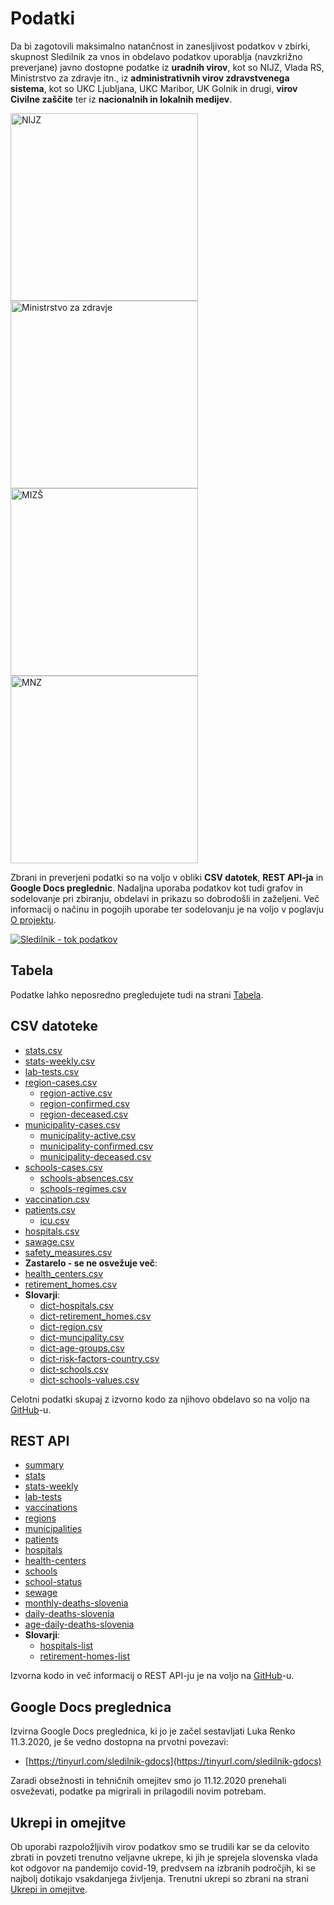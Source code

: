 # Podatki

Da bi zagotovili maksimalno natančnost in zanesljivost podatkov v zbirki, skupnost Sledilnik za vnos in obdelavo podatkov uporablja (navzkrižno preverjane) javno dostopne podatke iz __uradnih virov__, kot so NIJZ, Vlada RS, Ministrstvo za zdravje itn., iz __administrativnih virov zdravstvenega sistema__, kot so UKC Ljubljana, UKC Maribor, UK Golnik in drugi, __virov Civilne zaščite__ ter iz __nacionalnih in lokalnih medijev__.

<a href="https://nijz.si"><img src="https://www.nijz.si/sites/www.nijz.si/files/uploaded/logotip-01.jpg" alt="NIJZ" width="300"/></a>
<a href="https://www.gov.si/drzavni-organi/ministrstva/ministrstvo-za-zdravje/"><img src="https://www.skupine.si/mma/logo%20Ministrstvo%20za%20zdravje%20RS/2017102413574462/mid/
" alt="Ministrstvo za zdravje" width="300"/></a>
<a href="https://www.gov.si/drzavni-organi/ministrstva/ministrstvo-za-izobrazevanje-znanost-in-sport"><img src="https://www.gov.si/assets/ministrstva/MIZS/Pasice-in-slike/O-ministrstvu/Logo_MIZS_slo.jpg" alt="MIZŠ" width="300"/></a>
<a href="https://www.gov.si/drzavni-organi/ministrstva/ministrstvo-za-notranje-zadeve/"><img src="https://www.nil.com/assets/Blog/_resampled/FillWyIxMTY4IiwiNDAwIl0/MNZ.jpg" alt="MNZ" width="300"></a>

Zbrani in preverjeni podatki so na voljo v obliki **CSV datotek**, **REST API-ja** in **Google Docs preglednic**. Nadaljna uporaba podatkov kot tudi grafov in sodelovanje pri zbiranju, obdelavi in prikazu so dobrodošli in zaželjeni. Več informacij o načinu in pogojih uporabe ter sodelovanju je na voljo v poglavju [O projektu](/sl/about).

<a href="https://majazaloznik.github.io/sledilnik-data_pipelines/" class="img-link">
<img alt="Sledilnik - tok podatkov" src="/images/data-pipelines.png"></a>

## Tabela

Podatke lahko neposredno pregledujete tudi na strani [Tabela](/sl/tables).

## CSV datoteke

- [stats.csv](https://github.com/sledilnik/data/blob/master/csv/stats.csv)
- [stats-weekly.csv](https://github.com/sledilnik/data/blob/master/csv/stats-weekly.csv)
- [lab-tests.csv](https://github.com/sledilnik/data/blob/master/csv/lab-tests.csv)
- [region-cases.csv](https://github.com/sledilnik/data/blob/master/csv/region-cases.csv)
    - [region-active.csv](https://github.com/sledilnik/data/blob/master/csv/region-active.csv)
    - [region-confirmed.csv](https://github.com/sledilnik/data/blob/master/csv/region-confirmed.csv)
    - [region-deceased.csv](https://github.com/sledilnik/data/blob/master/csv/region-deceased.csv)
- [municipality-cases.csv](https://github.com/sledilnik/data/blob/master/csv/municipality-cases.csv)
    - [municipality-active.csv](https://github.com/sledilnik/data/blob/master/csv/municipality-active.csv)
    - [municipality-confirmed.csv](https://github.com/sledilnik/data/blob/master/csv/municipality-confirmed.csv)
    - [municipality-deceased.csv](https://github.com/sledilnik/data/blob/master/csv/municipality-deceased.csv)
- [schools-cases.csv](https://github.com/sledilnik/data/blob/master/csv/schools-cases.csv)
    - [schools-absences.csv](https://github.com/sledilnik/data/blob/master/csv/schools-absenses.csv)
    - [schools-regimes.csv](https://github.com/sledilnik/data/blob/master/csv/schools-regimes.csv)
- [vaccination.csv](https://github.com/sledilnik/data/blob/master/csv/vaccination.csv)
- [patients.csv](https://github.com/sledilnik/data/blob/master/csv/patients.csv)
    - [icu.csv](https://github.com/sledilnik/data/blob/master/csv/icu.csv)
- [hospitals.csv](https://github.com/sledilnik/data/blob/master/csv/hospitals.csv)
- [sawage.csv](https://github.com/sledilnik/data/blob/master/csv/sewage.csv)
- [safety_measures.csv](https://github.com/sledilnik/data/blob/master/csv/safety_measures.csv)
- **Zastarelo - se ne osvežuje več**:
- [health_centers.csv](https://github.com/sledilnik/data/blob/master/csv/health_centers.csv)
- [retirement_homes.csv](https://github.com/sledilnik/data/blob/master/csv/retirement_homes.csv)
- **Slovarji**:
    - [dict-hospitals.csv](https://github.com/sledilnik/data/blob/master/csv/dict-hospitals.csv)
    - [dict-retirement_homes.csv](https://github.com/sledilnik/data/blob/master/csv/dict-retirement_homes.csv)
    - [dict-region.csv](https://github.com/sledilnik/data/blob/master/csv/dict-region.csv)
    - [dict-muncipality.csv](https://github.com/sledilnik/data/blob/master/csv/dict-municipality.csv)
    - [dict-age-groups.csv](https://github.com/sledilnik/data/blob/master/csv/dict-age-groups.csv)
    - [dict-risk-factors-country.csv](https://github.com/sledilnik/data/blob/master/csv/dict-risk-factors-country.csv)
    - [dict-schools.csv](https://github.com/sledilnik/data/blob/master/csv/dict-schools.csv)
    - [dict-schools-values.csv](https://github.com/sledilnik/data/blob/master/csv/dict-schools-values.csv)


Celotni podatki skupaj z izvorno kodo za njihovo obdelavo so na voljo na [GitHub](https://github.com/sledilnik/data/)-u.


## REST API
- [summary](https://api.sledilnik.org/api/summary)
- [stats](https://api.sledilnik.org/api/stats)
- [stats-weekly](https://api.sledilnik.org/api/stats-weekly)
- [lab-tests](https://api.sledilnik.org/api/lab-tests)
- [vaccinations](https://api.sledilnik.org/api/vaccinations)
- [regions](https://api.sledilnik.org/api/regions)
- [municipalities](https://api.sledilnik.org/api/municipalities)
- [patients](https://api.sledilnik.org/api/patients)
- [hospitals](https://api.sledilnik.org/api/hospitals)
- [health-centers](https://api.sledilnik.org/api/health-centers)
- [schools](https://api.sledilnik.org/api/schools)
- [school-status](https://api.sledilnik.org/api/school-status)
- [sewage](https://api.sledilnik.org/api/sewage)
- [monthly-deaths-slovenia](https://api.sledilnik.org/api/monthly-deaths-slovenia)
- [daily-deaths-slovenia](https://api.sledilnik.org/api/daily-deaths-slovenia)
- [age-daily-deaths-slovenia](https://api.sledilnik.org/api/age-daily-deaths-slovenia)
- **Slovarji**:
    - [hospitals-list](https://api.sledilnik.org/api/hospitals-list)
    - [retirement-homes-list](https://api.sledilnik.org/api/retirement-homes-list)

Izvorna kodo in več informacij o REST API-ju je na voljo na [GitHub](https://github.com/sledilnik/data-api/)-u.


## Google Docs preglednica

Izvirna Google Docs preglednica, ki jo je začel sestavljati Luka Renko 11.3.2020, je še vedno dostopna na prvotni povezavi:

- [https://tinyurl.com/sledilnik-gdocs](https://tinyurl.com/sledilnik-gdocs)

Zaradi obsežnosti in tehničnih omejitev smo jo 11.12.2020 prenehali osveževati, podatke pa migrirali in prilagodili novim potrebam.


## Ukrepi in omejitve

Ob uporabi razpoložljivih virov podatkov smo se trudili kar se da celovito zbrati in povzeti trenutno veljavne ukrepe, ki jih je sprejela slovenska vlada kot odgovor na pandemijo covid-19, predvsem na izbranih področjih, ki se najbolj dotikajo vsakdanjega življenja. Trenutni ukrepi so zbrani na strani [Ukrepi in omejitve](/sl/restrictions).

<!---
## Viri podatkov

Da bi zagotovili maksimalno natančnost in zanesljivost podatkov v zbirki, podatke zbiramo in primerjamo iz večih uradnih virov. Če smo kak relevanten vir spregledali, nas lahko o tem, prosimo, obvestite na [info@sledilnik.org](mailto:info@sledilnik.org)

| Vlada                                                                                                                          | Ostale službe                                                                             |
| ------------------------------------------------------------------------------------------------------------------------------ | ----------------------------------------------------------------------------------------- |
| [NIJZ](https://www.nijz.si/sl/dnevno-spremljanje-okuzb-s-sars-cov-2-covid-19) ([Tw](https://twitter.com/NIJZ_pr/with_replies)) | [CZ Ilirska Bistrica](https://www.facebook.com/obcina.ilirskabistrica.73)                 |
| [Vlada RS](https://www.gov.si/teme/koronavirus/) ([Tw](https://twitter.com/vladaRS/with_replies))                              | [CZ Notranjska](https://www.facebook.com/regijskistabcznotranjska/)                       |
| [Ministrstvo za zdravje RS](https://www.gov.si/novice/?org[]=33) ([Tw](https://twitter.com/MinZdravje/with_replies))           | [CZ Sežana](https://www.facebook.com/civilnazascitasezana/)                               |
| [Tomaž Gantar - minister za zdravje](https://twitter.com/tomazgantar)                                                          | [CZ Žiri](https://www.facebook.com/groups/civilnazascitaziri/)                            |
| [Jelko Kacin - govorec Vlade RS za COVID-19](https://twitter.com/GovorecCOVID19/with_replies)                                  | [CZ Logatec](https://www.facebook.com/zascitaresevanjeLogatec/)                           |
| [Uprava RS za zaščito in reševanje](https://twitter.com/URS_ZR/with_replies)                                                   | [CZ Vrhnika](https://www.facebook.com/Civilna-za%C5%A1%C4%8Dita-Vrhnika-107764814187703/) |
| [Krizni štab RS](https://twitter.com/KrizniStabRS/with_replies) - ukinjen                                                      | [CZ Gorenjska](https://www.facebook.com/stabczgorenjska)                                  |


| Zdravstveni sistem                                                               | Nacionalni mediji                                                                                                                                    |
| -------------------------------------------------------------------------------- | ---------------------------------------------------------------------------------------------------------------------------------------------------- |
| [UKC Ljubljana](https://twitter.com/ukclj/with_replies)                          | [Delo](https://www.delo.si/tag/koronavirus)                                                                                                          |
| [UKC Maribor](https://twitter.com/UKCMaribor/with_replies)                       | [RTVSLO.si](https://www.rtvslo.si/zdravje/novi-koronavirus)                                                                                          |
| [UK Golnik](https://www.klinika-golnik.si/novice)                                | [24ur.com](https://www.24ur.com/novice)                                                                                                              |
| [SB Celje](https://twitter.com/CeljeSb/with_replies)                             | [Dnevnik](https://www.dnevnik.si/slovenija)                                                                                                          |
| [SB Novo Mesto](https://twitter.com/sbnovomesto/with_replies)                    | [Večer](https://www.vecer.com/koronavirus-novice)                                                                                                    |
| [SB Brežice](https://www.sb-brezice.si/)                                         | [Žurnal24](https://www.zurnal24.si/slovenija)                                                                                                        |
| [SB Izola](https://www.sb-izola.si/si/aktualno/)                                 | [STA](https://www.sta.si/v-srediscu/koronavirus2020)                                                                                                 |
| [SB Jesenice](https://www.sb-je.si/aktualno/aktualne_novice/)                    | [Pod črto](https://podcrto.si/dosje/koronavirus/)  ([Tw](https://twitter.com/podcrto?lang=en))                                                       |
| [SB Murska Sobota](https://www.sb-ms.si/mediji-in-javnost/sporocila-za-javnost/) | [Necenzurirano](https://necenzurirano.si/rubrika/dosjeji/koronavirus) ([Tw](https://twitter.com/necenzurirano_/with_replies))                        |
| [SB Ptuj](http://www.sb-ptuj.si/aktualno/novice/novice/)                         |                                                                                                                                                      |
| [SB Slovenj Gradec](https://www.sb-sg.si/)                                       |                                                                                                                                                      |
| [SB Šempeter pri Novi Gorici](http://www.bolnisnica-go.si/aktualno)              |                                                                                                                                                      |
| [SB Trbovlje](http://www.sb-trbovlje.si/)                                        |                                                                                                                                                      |


| Lokalni mediji                                                |                                                                |
| ------------------------------------------------------------- | -------------------------------------------------------------- |
| [Gorenjski glas](http://www.gorenjskiglas.si/)                | [Primorske novice](https://www.primorske.si/)                  |
| [Domžalec](https://domzalec.si/)                              | [Regional obala](https://www.regionalobala.si/)                |
| [Domžalsko-kamniške novice](https://www.domzalske-novice.si/) | [Lokalne Ajdovščina](https://www.lokalne-ajdovscina.si/)       |
| [Kamnik.info](https://www.kamnik.info/novice_kamnik/)         | [Idrija.com](https://www.idrija.com/)                          |
| [Radio Sora](https://www.radio-sora.si/novice)                | [Notranjsko primorske novice](https://notranjskoprimorske.si/) |
| &nbsp;                                                        | &nbsp;                                                         |
| [Koroške Novice](https://www.koroskenovice.si/)               | [Maribor24.si](https://maribor24.si/)                          |
| [Savinjsko-Šaleške Novice](https://sasa-novice.si/)           | [Celje.info](https://www.celje.info/)                          |
| [Savinjske novice](http://savinjske.com/)                     | [Novi Tednik Celje](http://www.nt-rc.si/novi-tednik/)          |
| &nbsp;                                                        | [Kozjansko.info](https://kozjansko.info/)                      |
| &nbsp;                                                        | &nbsp;                                                         |
| [Moja-dolenjska](https://moja-dolenjska.si/)                  | [Sobotainfo](https://sobotainfo.com/)                          |
| [Dolenjski list](https://www.dolenjskilist.si/si/novice/)     | [Pomurec](https://www.pomurec.com/)                            |
| [ePosavje](https://www.eposavje.com/)                         | [Lendavainfo](http://lendavainfo.com/)                         |
| [Posavski obzornik](https://www.posavskiobzornik.si/)         | [Prlekija-on.net](https://www.prlekija-on.net/)                |
| [Naše Zasavje](https://nase-zasavje.si/)                      | [Vestnik MS](https://vestnik.si/)                              |


| Ostali viri informacij                                                                                                                                                       |     |
| ---------------------------------------------------------------------------------------------------------------------------------------------------------------------------- | --- |
| [Nova metodologija diagnosticiranja obolelih](https://www.gov.si/novice/2020-03-14-spremenjeno-diagnosticiranje-za-realnejse-nacrtovanje-ukrepov-za-obvladovanje-epidemije/) |     |
| [Tabele o poročanju - Navodila za organizacijo dela](https://www.gov.si/novice/2020-03-17-navodila-za-organizacijo-dela-obravnavo-bolnika-in-dnevno-porocanje/)              |     |
| [Pojasnilo UKC-LJ o hospitaliziranih pacientih](https://twitter.com/ukclj/status/1242123118161911808)                                                                        |     |
| [Register prostorskih enot, Geodetska uprava RS](https://www.e-prostor.gov.si/zbirke-prostorskih-podatkov/nepremicnine/register-prostorskih-enot/)                           |     |

--->
